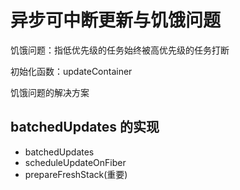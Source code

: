 # 异步可中断更新与饥饿问题

饥饿问题：指低优先级的任务始终被高优先级的任务打断

初始化函数：updateContainer


饥饿问题的解决方案







## batchedUpdates 的实现

- batchedUpdates
- scheduleUpdateOnFiber
- prepareFreshStack(重要)












